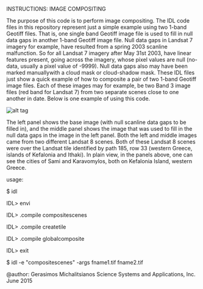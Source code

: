 INSTRUCTIONS: IMAGE COMPOSITING 

The purpose of this code is to perform image compositing. The IDL code files in this repository represent just a simple example using two 1-band Geotiff files. That is, one single band Geotiff image file is used to fill in 
null data gaps in another 1-band Geotiff image file. Null data gaps in Landsat 7 imagery for example, have resulted from a 
spring 2003 scanline malfunction. So for all Landsat 7 imagery after May 31st 2003, have linear features present, going 
across the imagery, whose pixel values are null (no-data, usually a pixel value of -9999). Null data gaps also may have 
been marked manuallywith a cloud mask or cloud-shadow mask. These IDL files just show a quick example of how to composite 
a pair of two 1-band Geotiff image files. Each of these images may for example, be two Band 3 image files (red band for 
Landsat 7) from two separate scenes close to one another in date. Below is one example of using this code. 

![alt tag](https://lh5.googleusercontent.com/-cDLYYNWKTJA/VYRBdtD7uoI/AAAAAAAAACs/yOecG2xKaqw/w1358-h442-no/composited.jpg)

The left panel shows the base image (with null scanline data gaps to be filled in), and the middle panel shows the image that was used to fill in the null data gaps in the image in the left panel. Both the left and middle images came from two different Landsat 8 scenes. Both of these Landsat 8 scenes were over the Landsat tile identified by path 185, row 33 (western Greece, islands of Kefalonia and Ithaki). In plain view, in the panels above, one can see the cities of Sami and Karavomylos, both on Kefalonia Island, western Greece. 

usage: 

$ idl

IDL> envi

IDL> .compile compositescenes

IDL> .compile createtile

IDL> .compile globalcomposite

IDL> exit

$ idl -e "compositescenes" -args fname1.tif fname2.tif 

@author:
Gerasimos Michalitsianos
Science Systems and Applications, Inc. 
June 2015 
